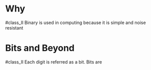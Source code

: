 
# Why
#class_II
Binary is used in computing because it is simple and noise resistant

# Bits and Beyond
#class_II
Each digit is referred as a bit. Bits are